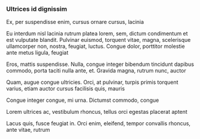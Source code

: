### Ultrices id dignissim

Ex, per suspendisse enim, cursus ornare cursus, lacinia

Eu interdum nisl lacinia rutrum platea lorem, sem, dictum condimentum et est vulputate blandit. Pulvinar euismod, torquent vitae, magna, scelerisque ullamcorper non, nostra, feugiat, luctus. Congue dolor, porttitor molestie ante metus ligula, feugiat

Eros, mattis suspendisse. Nulla, congue integer bibendum tincidunt dapibus commodo, porta taciti nulla ante, et. Gravida magna, rutrum nunc, auctor

Quam, augue congue ultricies. Orci, at pulvinar, turpis primis torquent varius, etiam auctor cursus facilisis quis, mauris

Congue integer congue, mi urna. Dictumst commodo, congue

Lorem ultrices ac, vestibulum rhoncus, tellus orci egestas placerat aptent

Lacus quis, fusce feugiat in. Orci enim, eleifend, tempor convallis rhoncus, ante vitae, rutrum


